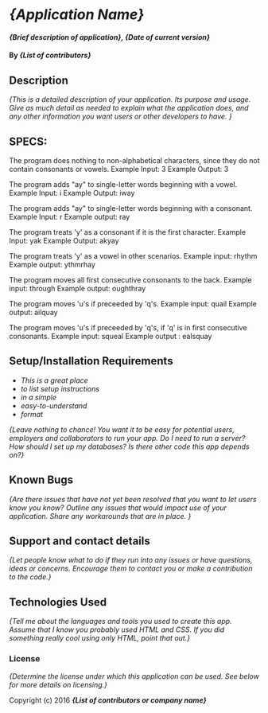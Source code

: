# _{Application Name}_

#### _{Brief description of application}, {Date of current version}_

#### By _**{List of contributors}**_

## Description

_{This is a detailed description of your application. Its purpose and usage.  Give as much detail as needed to explain what the application does, and any other information you want users or other developers to have. }_

## SPECS:

The program does nothing to non-alphabetical characters, since they do not contain consonants or vowels.
Example Input: 3
Example Output: 3

The program adds "ay" to single-letter words beginning with a vowel.
Example Input: i
Example Output: iway

The program adds "ay" to single-letter words beginning with a consonant.
Example Input: r
Example output: ray

The program treats 'y' as a consonant if it is the first character.
Example Input: yak
Example Output: akyay

The program treats 'y' as a vowel in other scenarios.
Example input: rhythm
Example output: ythmrhay

The program moves all first consecutive consonants to the back.
Example input: through
Example output: oughthray

The program moves 'u's if preceeded by 'q's.
Example input: quail
Example output: ailquay

The program moves 'u's if preceeded by 'q's, if 'q' is in first consecutive consonants.
Example input: squeal
Example output : ealsquay

## Setup/Installation Requirements

* _This is a great place_
* _to list setup instructions_
* _in a simple_
* _easy-to-understand_
* _format_

_{Leave nothing to chance! You want it to be easy for potential users, employers and collaborators to run your app. Do I need to run a server? How should I set up my databases? Is there other code this app depends on?}_

## Known Bugs

_{Are there issues that have not yet been resolved that you want to let users know you know?  Outline any issues that would impact use of your application.  Share any workarounds that are in place. }_

## Support and contact details

_{Let people know what to do if they run into any issues or have questions, ideas or concerns.  Encourage them to contact you or make a contribution to the code.}_

## Technologies Used

_{Tell me about the languages and tools you used to create this app. Assume that I know you probably used HTML and CSS. If you did something really cool using only HTML, point that out.}_

### License

*{Determine the license under which this application can be used.  See below for more details on licensing.}*

Copyright (c) 2016 **_{List of contributors or company name}_**
